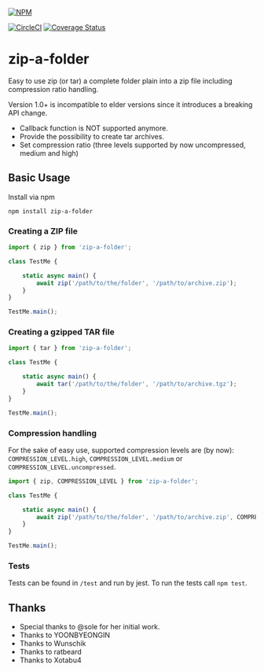 [![NPM](https://nodei.co/npm/zip-a-folder.png)](https://nodei.co/npm/zip-a-folder/)

[![CircleCI](https://circleci.com/gh/maugenst/zip-a-folder.svg?style=shield)](https://circleci.com/gh/maugenst/zip-a-folder)
[![Coverage Status](https://coveralls.io/repos/github/maugenst/zip-a-folder/badge.svg?branch=master)](https://coveralls.io/github/maugenst/zip-a-folder?branch=master)

# zip-a-folder
Easy to use zip (or tar) a complete folder plain into a zip file 
including compression ratio handling.

Version 1.0+ is incompatible to elder versions since it introduces a
breaking API change. 
* Callback function is NOT supported anymore. 
* Provide the possibility to create tar archives. 
* Set compression ratio (three levels supported by now uncompressed, medium and high)

## Basic Usage

Install via npm

```
npm install zip-a-folder
```

### Creating a ZIP file

```js
import { zip } from 'zip-a-folder';

class TestMe {

    static async main() {
        await zip('/path/to/the/folder', '/path/to/archive.zip');
    }
}

TestMe.main();
```

### Creating a gzipped TAR file

```js
import { tar } from 'zip-a-folder';

class TestMe {

    static async main() {
        await tar('/path/to/the/folder', '/path/to/archive.tgz');
    }
}

TestMe.main();
```

### Compression handling

For the sake of easy use, supported compression levels are (by now):
`COMPRESSION_LEVEL.high`, `COMPRESSION_LEVEL.medium` or `COMPRESSION_LEVEL.uncompressed`. 

```js
import { zip, COMPRESSION_LEVEL } from 'zip-a-folder';

class TestMe {

    static async main() {
        await zip('/path/to/the/folder', '/path/to/archive.zip', COMPRESSION_LEVEL.high);
    }
}

TestMe.main();
```

### Tests

Tests can be found in `/test` and run by jest. To run the tests call ``npm test``.

## Thanks

* Special thanks to @sole for her initial work.
* Thanks to YOONBYEONGIN
* Thanks to Wunschik
* Thanks to ratbeard
* Thanks to Xotabu4 
